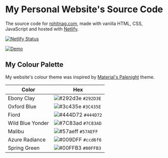 <h1 align="left">
  My Personal Website's Source Code
</h1>
<p align="left">
  The source code for <a href="https://rohitnag.com" target="_blank">rohitnag.com</a>, made with vanilla HTML, CSS, JavaScript and hosted with <a href="https://www.netlify.com/" target="_blank">Netlify</a>.
</p>
<p align="left">
  <a href="https://app.netlify.com/sites/rohitnag/deploys" target="_blank">
    <img src="https://api.netlify.com/api/v1/badges/1963b488-7b78-48c9-9e2d-6fb5e47ab3af/deploy-status" alt="Netlify Status" />
  </a>
</p>

<a href="https://rohitnag.com" target="_blank"><img src="https://raw.githubusercontent.com/RohitNag11/My-Website/master/images/Side%20Projects/My%20Website/website_screenshot.jpg" alt="Demo"></a>


## My Colour Palette 
My website's colour theme was inspired by <a href="https://www.material-theme.com/docs/reference/color-palette/" target="_blank">Material's Palenight</a> theme.

| Color           | Hex                                                                |
| --------------- | ------------------------------------------------------------------ |
| Ebony Clay      | ![#292d3e](https://via.placeholder.com/10/292d3e?text=+) `#292D3E` |
| Oxford Blue     | ![#3c435e](https://via.placeholder.com/10/3c435e?text=+) `#3C435E` |
| Fiord           | ![#444D72](https://via.placeholder.com/10/444D72?text=+) `#444D72` |
| Wild Blue Yonder| ![#7C83ad](https://via.placeholder.com/10/7C83ad?text=+) `#7C83AD` |
| Malibu          | ![#57aeff](https://via.placeholder.com/10/57aeff?text=+) `#57AEFF` |
| Azure Radiance  | ![#009DFF](https://via.placeholder.com/10/009DFF?text=+) `#ccd6f6` |
| Spring Green    | ![#00FFB3](https://via.placeholder.com/10/00FFB3?text=+) `#00FFB3` |

